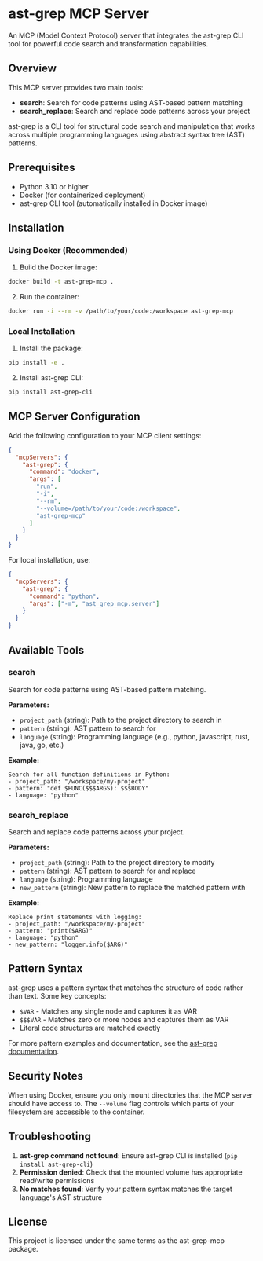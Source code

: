 # ast-grep MCP Server

An MCP (Model Context Protocol) server that integrates the ast-grep CLI tool for powerful code search and transformation capabilities.

## Overview

This MCP server provides two main tools:
- **search**: Search for code patterns using AST-based pattern matching
- **search_replace**: Search and replace code patterns across your project

ast-grep is a CLI tool for structural code search and manipulation that works across multiple programming languages using abstract syntax tree (AST) patterns.

## Prerequisites

- Python 3.10 or higher
- Docker (for containerized deployment)
- ast-grep CLI tool (automatically installed in Docker image)

## Installation

### Using Docker (Recommended)

1. Build the Docker image:
```bash
docker build -t ast-grep-mcp .
```

2. Run the container:
```bash
docker run -i --rm -v /path/to/your/code:/workspace ast-grep-mcp
```

### Local Installation

1. Install the package:
```bash
pip install -e .
```

2. Install ast-grep CLI:
```bash
pip install ast-grep-cli
```

## MCP Server Configuration

Add the following configuration to your MCP client settings:

```json
{
  "mcpServers": {
    "ast-grep": {
      "command": "docker",
      "args": [
        "run",
        "-i",
        "--rm",
        "--volume=/path/to/your/code:/workspace",
        "ast-grep-mcp"
      ]
    }
  }
}
```

For local installation, use:

```json
{
  "mcpServers": {
    "ast-grep": {
      "command": "python",
      "args": ["-m", "ast_grep_mcp.server"]
    }
  }
}
```

## Available Tools

### search

Search for code patterns using AST-based pattern matching.

**Parameters:**
- `project_path` (string): Path to the project directory to search in
- `pattern` (string): AST pattern to search for
- `language` (string): Programming language (e.g., python, javascript, rust, java, go, etc.)

**Example:**
```
Search for all function definitions in Python:
- project_path: "/workspace/my-project"
- pattern: "def $FUNC($$$ARGS): $$$BODY"
- language: "python"
```

### search_replace

Search and replace code patterns across your project.

**Parameters:**
- `project_path` (string): Path to the project directory to modify
- `pattern` (string): AST pattern to search for and replace
- `language` (string): Programming language
- `new_pattern` (string): New pattern to replace the matched pattern with

**Example:**
```
Replace print statements with logging:
- project_path: "/workspace/my-project"
- pattern: "print($ARG)"
- language: "python"
- new_pattern: "logger.info($ARG)"
```

## Pattern Syntax

ast-grep uses a pattern syntax that matches the structure of code rather than text. Some key concepts:

- `$VAR` - Matches any single node and captures it as VAR
- `$$$VAR` - Matches zero or more nodes and captures them as VAR
- Literal code structures are matched exactly

For more pattern examples and documentation, see the [ast-grep documentation](https://ast-grep.github.io/).

## Security Notes

When using Docker, ensure you only mount directories that the MCP server should have access to. The `--volume` flag controls which parts of your filesystem are accessible to the container.

## Troubleshooting

1. **ast-grep command not found**: Ensure ast-grep CLI is installed (`pip install ast-grep-cli`)
2. **Permission denied**: Check that the mounted volume has appropriate read/write permissions
3. **No matches found**: Verify your pattern syntax matches the target language's AST structure

## License

This project is licensed under the same terms as the ast-grep-mcp package.